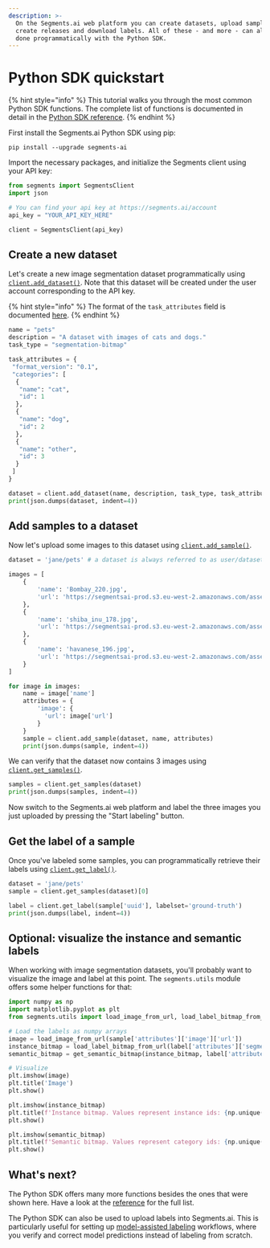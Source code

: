 ```yaml
---
description: >-
  On the Segments.ai web platform you can create datasets, upload samples,
  create releases and download labels. All of these - and more - can also be
  done programmatically with the Python SDK.
---
```


# Python SDK quickstart

{% hint style="info" %}
This tutorial walks you through the most common Python SDK functions. The complete list of functions is documented in detail in the [Python SDK reference](../python-sdk.md).
{% endhint %}

First install the Segments.ai Python SDK using pip:

```
pip install --upgrade segments-ai
```

Import the necessary packages, and initialize the Segments client using your API key:&#x20;

```python
from segments import SegmentsClient
import json

# You can find your api key at https://segments.ai/account
api_key = "YOUR_API_KEY_HERE"

client = SegmentsClient(api_key)
```

## Create a new dataset

Let's create a new image segmentation dataset programmatically using [`client.add_dataset()`](../python-sdk.md#create-a-dataset). Note that this dataset will be created under the user account corresponding to the API key.

{% hint style="info" %}
The format of the `task_attributes` field is documented [here](../reference/categories-and-task-attributes.md).
{% endhint %}

```python
name = "pets"
description = "A dataset with images of cats and dogs."
task_type = "segmentation-bitmap"

task_attributes = {
 "format_version": "0.1",
 "categories": [
  {
   "name": "cat",
   "id": 1
  },
  {
   "name": "dog",
   "id": 2
  },
  {
   "name": "other",
   "id": 3
  }
 ]
}

dataset = client.add_dataset(name, description, task_type, task_attributes)
print(json.dumps(dataset, indent=4))
```

## Add samples to a dataset

Now let's upload some images to this dataset using [`client.add_sample()`](../python-sdk.md#create-a-sample).

```python
dataset = 'jane/pets' # a dataset is always referred to as user/dataset.

images = [
    {
        'name': 'Bombay_220.jpg', 
        'url': 'https://segmentsai-prod.s3.eu-west-2.amazonaws.com/assets/jane/a13358ef-a1ae-443c-8ea1-5f61dd9cdc26.jpg'
    },
    {
        'name': 'shiba_inu_178.jpg', 
        'url': 'https://segmentsai-prod.s3.eu-west-2.amazonaws.com/assets/jane/4f47973f-5568-47f1-8a7d-44bfeb6f0f76.jpg'
    },
    {
        'name': 'havanese_196.jpg', 
        'url': 'https://segmentsai-prod.s3.eu-west-2.amazonaws.com/assets/jane/2a6b3cd9-0688-422b-b555-8730d0813e1b.jpg'
    }
]

for image in images:    
    name = image['name']
    attributes = {
        'image': {
          'url': image['url'] 
        }
    }
    sample = client.add_sample(dataset, name, attributes)
    print(json.dumps(sample, indent=4))
```

We can verify that the dataset now contains 3 images using [`client.get_samples()`](../python-sdk.md#list-samples).

```python
samples = client.get_samples(dataset)
print(json.dumps(samples, indent=4))
```

Now switch to the Segments.ai web platform and label the three images you just uploaded by pressing the "Start labeling" button.

## Get the label of a sample

Once you've labeled some samples, you can programmatically retrieve their labels using [`client.get_label()`](../python-sdk.md#get-a-label).

```python
dataset = 'jane/pets'
sample = client.get_samples(dataset)[0]

label = client.get_label(sample['uuid'], labelset='ground-truth')
print(json.dumps(label, indent=4))
```

## Optional: visualize the instance and semantic labels

When working with image segmentation datasets, you'll probably want to visualize the image and label at this point. The `segments.utils` module offers some helper functions for that:

```python
import numpy as np
import matplotlib.pyplot as plt
from segments.utils import load_image_from_url, load_label_bitmap_from_url, get_semantic_bitmap

# Load the labels as numpy arrays
image = load_image_from_url(sample['attributes']['image']['url'])
instance_bitmap = load_label_bitmap_from_url(label['attributes']['segmentation_bitmap']['url'])
semantic_bitmap = get_semantic_bitmap(instance_bitmap, label['attributes']['annotations'])

# Visualize
plt.imshow(image)
plt.title('Image')
plt.show()

plt.imshow(instance_bitmap)
plt.title(f'Instance bitmap. Values represent instance ids: {np.unique(instance_bitmap)}')
plt.show()

plt.imshow(semantic_bitmap)
plt.title(f'Semantic bitmap. Values represent category ids: {np.unique(semantic_bitmap)}')
plt.show()
```

## What's next?

The Python SDK offers many more functions besides the ones that were shown here. Have a look at the [reference](../python-sdk.md) for the full list.

The Python SDK can also be used to upload labels into Segments.ai. This is particularly useful for setting up [model-assisted labeling](model-assisted-labeling.md) workflows, where you verify and correct model predictions instead of labeling from scratch.
